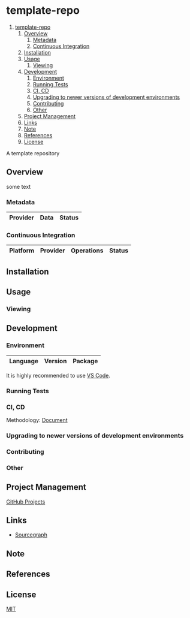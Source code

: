 # template-repo

1. [template-repo](#template-repo)
   1. [Overview](#overview)
      1. [Metadata](#metadata)
      2. [Continuous Integration](#continuous-integration)
   2. [Installation](#installation)
   3. [Usage](#usage)
      1. [Viewing](#viewing)
   4. [Development](#development)
      1. [Environment](#environment)
      2. [Running Tests](#running-tests)
      3. [CI, CD](#ci-cd)
      4. [Upgrading to newer versions of development environments](#upgrading-to-newer-versions-of-development-environments)
      5. [Contributing](#contributing)
      6. [Other](#other)
   5. [Project Management](#project-management)
   6. [Links](#links)
   7. [Note](#note)
   8. [References](#references)
   9. [License](#license)

A template repository

## Overview

some text

### Metadata

| Provider | Data | Status |
| -------- | ---- | ------ |

### Continuous Integration

| Platform | Provider | Operations | Status |
| -------- | -------- | ---------- | ------ |

## Installation

## Usage

### Viewing

## Development

### Environment

| Language | Version | Package |
| -------- | ------- | ------- |

It is highly recommended to use [VS Code](https://code.visualstudio.com/).

### Running Tests

### CI, CD

Methodology: [Document](https://github.com/manastalukdar/template-repo/blob/develop/documentation/development/ci-cd.md)

### Upgrading to newer versions of development environments

### Contributing

### Other

## Project Management

[GitHub Projects](https://github.com/manastalukdar/template-repo/projects)

## Links

- [Sourcegraph](https://sourcegraph.com/github.com/manastalukdar/template-repo/)

## Note

## References

## License

[MIT](https://github.com/manastalukdar/template-repo/blob/master/LICENSE)
